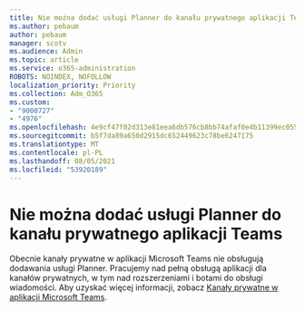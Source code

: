 ```yaml
---
title: Nie można dodać usługi Planner do kanału prywatnego aplikacji Teams
ms.author: pebaum
author: pebaum
manager: scotv
ms.audience: Admin
ms.topic: article
ms.service: o365-administration
ROBOTS: NOINDEX, NOFOLLOW
localization_priority: Priority
ms.collection: Adm_O365
ms.custom:
- "9000727"
- "4976"
ms.openlocfilehash: 4e9cf47f02d313e81eea6db576cb8bb74afaf0e4b11399ec0557bd771709491a
ms.sourcegitcommit: b5f7da89a650d2915dc652449623c78be6247175
ms.translationtype: MT
ms.contentlocale: pl-PL
ms.lasthandoff: 08/05/2021
ms.locfileid: "53920189"
---
```

# <a name="unable-to-add-planner-to-a-teams-private-channel"></a>Nie można dodać usługi Planner do kanału prywatnego aplikacji Teams

Obecnie kanały prywatne w aplikacji Microsoft Teams nie obsługują dodawania usługi Planner.  Pracujemy nad pełną obsługą aplikacji dla kanałów prywatnych, w tym nad rozszerzeniami i botami do obsługi wiadomości. Aby uzyskać więcej informacji, zobacz [Kanały prywatne w aplikacji Microsoft Teams](https://docs.microsoft.com/microsoftteams/private-channels#what-you-need-to-know-about-private-channels).
